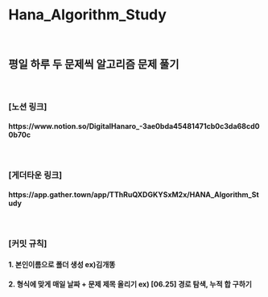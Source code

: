 ﻿# Hana_Algorithm_Study
 <br>
 <h2>평일 하루 두 문제씩 알고리즘 문제 풀기</h2>
 <br> 
 
 <h3>[노션 링크]</h3>
 <h4>https://www.notion.so/DigitalHanaro_-3ae0bda45481471cb0c3da68cd00b70c</h4>
 <br>
 <h3>[게더타운 링크]</h3>
  <h4>https://app.gather.town/app/TThRuQXDGKYSxM2x/HANA_Algorithm_Study</h4>

 <br>

 <h3>[커밋 규칙]</h3> 
  <h4>1. 본인이름으로 폴더 생성 ex)김개똥</h4>
  <h4>2. 형식에 맞게 매일 날짜 + 문제 제목 올리기 ex) [06.25] 경로 탐색, 누적 합 구하기 </h4>
